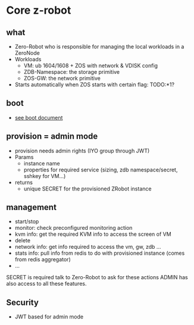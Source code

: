 # Core z-robot

## what

- Zero-Robot who is responsible for managing the local workloads in a ZeroNode
- Workloads
    - VM: ub 1604/1608 + ZOS with network & VDISK config
    - ZDB-Namespace: the storage primitive
    - ZOS-GW: the network primitive
- Starts automatically when ZOS starts with certain flag: TODO:*1?

## boot

- [see boot document](core_zrobot_boot.md)

## provision = admin mode

- provision needs admin rights (IYO group through JWT)
- Params
    - instance name
    - properties for required service (sizing, zdb namespace/secret, sshkey for VM...)
- returns
    - unique SECRET for the provisioned ZRobot instance

## management

- start/stop
- monitor: check preconfigured monitoring action
- kvm info: get the required KVM info to access the screen of VM
- delete
- network info: get info required to access the vm, gw, zdb ...
- stats info: pull info from redis to do with provisioned instance (comes from redis aggregator)
- ...

SECRET is required talk to Zero-Robot to ask for these actions
ADMIN has also access to all these features.

## Security

- JWT based for admin mode

